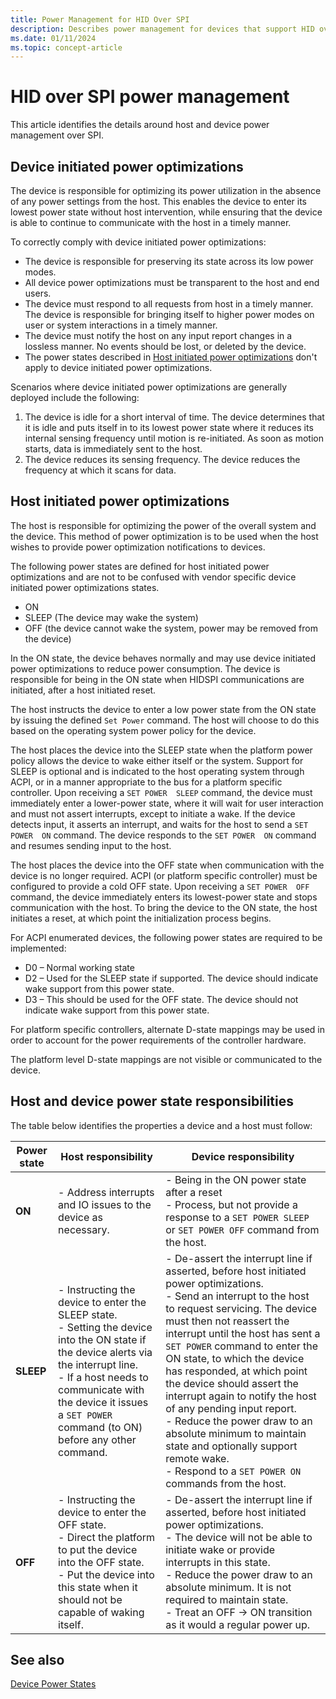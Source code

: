 ```yaml
---
title: Power Management for HID Over SPI
description: Describes power management for devices that support HID over SPI.
ms.date: 01/11/2024
ms.topic: concept-article
---
```


# HID over SPI power management

This article identifies the details around host and device power management over SPI.

## Device initiated power optimizations

The device is responsible for optimizing its power utilization in the absence of any power settings from the host. This enables the device to enter its lowest power state without host intervention, while ensuring that the device is able to continue to communicate with the host in a timely manner.

To correctly comply with device initiated power optimizations:

- The device is responsible for preserving its state across its low power modes.
- All device power optimizations must be transparent to the host and end users.
- The device must respond to all requests from host in a timely manner. The device is responsible for bringing itself to higher power modes on user or system interactions in a timely manner.
- The device must notify the host on any input report changes in a lossless manner. No events should be lost, or deleted by the device.
- The power states described in [Host initiated power optimizations](#host-initiated-power-optimizations) don't apply to device initiated power optimizations.

Scenarios where device initiated power optimizations are generally deployed include the following:

1. The device is idle for a short interval of time. The device determines that it is idle and puts itself in to its lowest power state where it reduces its internal sensing frequency until motion is re-initiated. As soon as motion starts, data is immediately sent to the host.
1. The device reduces its sensing frequency. The device reduces the frequency at which it scans for data.

## Host initiated power optimizations

The host is responsible for optimizing the power of the overall system and the device. This method of power optimization is to be used when the host wishes to provide power optimization notifications to devices.

The following power states are defined for host initiated power optimizations and are not to be confused with vendor specific device initiated power optimizations states.

- ON
- SLEEP (The device may wake the system)
- OFF (the device cannot wake the system, power may be removed from the device)

In the ON state, the device behaves normally and may use device initiated power optimizations to reduce power consumption. The device is responsible for being in the ON state when HIDSPI communications are initiated, after a host initiated reset.

The host instructs the device to enter a low power state from the ON state by issuing the defined `Set Power` command. The host will choose to do this based on the operating system power policy for the device.

The host places the device into the SLEEP state when the platform power policy allows the device to wake either itself or the system. Support for SLEEP is optional and is indicated to the host operating system through ACPI, or in a manner appropriate to the bus for a platform specific controller. Upon receiving a `SET POWER  SLEEP` command, the device must immediately enter a lower-power state, where it will wait for user interaction and must not assert interrupts, except to initiate a wake. If the device detects input, it asserts an interrupt, and waits for the host to send a `SET POWER  ON` command. The device responds to the `SET POWER  ON` command and resumes sending input to the host.

The host places the device into the OFF state when communication with the device is no longer required. ACPI (or platform specific controller) must be configured to provide a cold OFF state. Upon receiving a `SET POWER  OFF` command, the device immediately enters its lowest-power state and stops communication with the host. To bring the device to the ON state, the host initiates a reset, at which point the initialization process begins.

For ACPI enumerated devices, the following power states are required to be implemented:

- D0 – Normal working state
- D2 – Used for the SLEEP state if supported. The device should indicate wake support from this power state.
- D3 – This should be used for the OFF state. The device should not indicate wake support from this power state.

For platform specific controllers, alternate D-state mappings may be used in order to account for the power requirements of the controller hardware.

The platform level D-state mappings are not visible or communicated to the device.

## Host and device power state responsibilities

The table below identifies the properties a device and a host must follow:

| Power state | Host responsibility | Device responsibility |
|---|---|---|
| **ON** | - Address interrupts and IO issues to the device as necessary. | - Being in the ON power state after a reset </br>- Process, but not provide a response to a `SET POWER SLEEP` or `SET POWER OFF` command from the host. |
| **SLEEP** | - Instructing the device to enter the SLEEP state. </br>- Setting the device into the ON state if the device alerts via the interrupt line. </br>- If a host needs to communicate with the device it issues a `SET POWER` command (to ON) before any other command. | - De-assert the interrupt line if asserted, before host initiated power optimizations. </br>- Send an interrupt to the host to request servicing. The device must then not reassert the interrupt until the host has sent a `SET POWER` command to enter the ON state, to which the device has responded, at which point the device should assert the interrupt again to notify the host of any pending input report. </br>- Reduce the power draw to an absolute minimum to maintain state and optionally support remote wake. </br>- Respond to a `SET POWER ON` commands from the host.
| **OFF** | - Instructing the device to enter the OFF state. </br>- Direct the platform to put the device into the OFF state. </br>- Put the device into this state when it should not be capable of waking itself. | - De-assert the interrupt line if asserted, before host initiated power optimizations. </br>- The device will not be able to initiate wake or provide interrupts in this state. </br>- Reduce the power draw to an absolute minimum. It is not required to maintain state. </br>- Treat an OFF -> ON transition as it would a regular power up. |

## See also

[Device Power States](../kernel/device-power-states.md)
